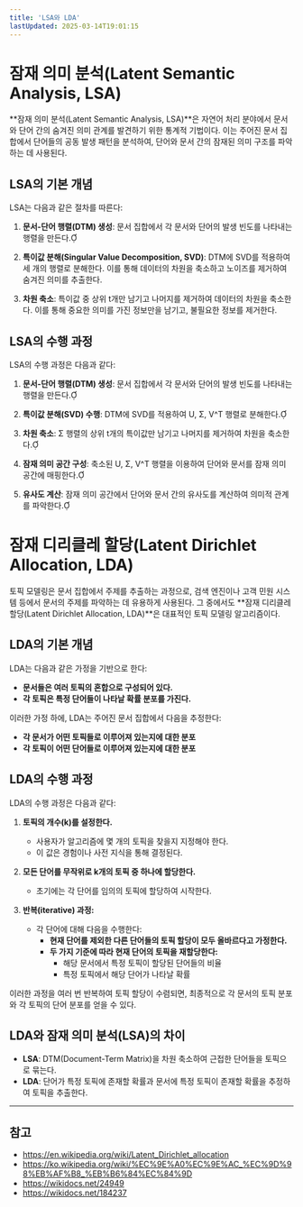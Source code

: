 ```yaml
---
title: 'LSA와 LDA'
lastUpdated: 2025-03-14T19:01:15
---
```

# 잠재 의미 분석(Latent Semantic Analysis, LSA)

**잠재 의미 분석(Latent Semantic Analysis, LSA)**은 자연어 처리 분야에서 문서와 단어 간의 숨겨진 의미 관계를 발견하기 위한 통계적 기법이다. 이는 주어진 문서 집합에서 단어들의 공동 발생 패턴을 분석하여, 단어와 문서 간의 잠재된 의미 구조를 파악하는 데 사용된다.

## LSA의 기본 개념

LSA는 다음과 같은 절차를 따른다:

1. **문서-단어 행렬(DTM) 생성**: 문서 집합에서 각 문서와 단어의 발생 빈도를 나타내는 행렬을 만든다.

2. **특이값 분해(Singular Value Decomposition, SVD)**: DTM에 SVD를 적용하여 세 개의 행렬로 분해한다. 이를 통해 데이터의 차원을 축소하고 노이즈를 제거하여 숨겨진 의미를 추출한다.

3. **차원 축소**: 특이값 중 상위 t개만 남기고 나머지를 제거하여 데이터의 차원을 축소한다. 이를 통해 중요한 의미를 가진 정보만을 남기고, 불필요한 정보를 제거한다.

## LSA의 수행 과정

LSA의 수행 과정은 다음과 같다:

1. **문서-단어 행렬(DTM) 생성**: 문서 집합에서 각 문서와 단어의 발생 빈도를 나타내는 행렬을 만든다.

2. **특이값 분해(SVD) 수행**: DTM에 SVD를 적용하여 U, Σ, V^T 행렬로 분해한다.

3. **차원 축소**: Σ 행렬의 상위 t개의 특이값만 남기고 나머지를 제거하여 차원을 축소한다.

4. **잠재 의미 공간 구성**: 축소된 U, Σ, V^T 행렬을 이용하여 단어와 문서를 잠재 의미 공간에 매핑한다.

5. **유사도 계산**: 잠재 의미 공간에서 단어와 문서 간의 유사도를 계산하여 의미적 관계를 파악한다.

# 잠재 디리클레 할당(Latent Dirichlet Allocation, LDA)

토픽 모델링은 문서 집합에서 주제를 추출하는 과정으로, 검색 엔진이나 고객 민원 시스템 등에서 문서의 주제를 파악하는 데 유용하게 사용된다. 그 중에서도 **잠재 디리클레 할당(Latent Dirichlet Allocation, LDA)**은 대표적인 토픽 모델링 알고리즘이다.

## LDA의 기본 개념

LDA는 다음과 같은 가정을 기반으로 한다:

- **문서들은 여러 토픽의 혼합으로 구성되어 있다.**
- **각 토픽은 특정 단어들이 나타날 확률 분포를 가진다.**

이러한 가정 하에, LDA는 주어진 문서 집합에서 다음을 추정한다:

- **각 문서가 어떤 토픽들로 이루어져 있는지에 대한 분포**
- **각 토픽이 어떤 단어들로 이루어져 있는지에 대한 분포**

## LDA의 수행 과정

LDA의 수행 과정은 다음과 같다:

1. **토픽의 개수(k)를 설정한다.**
   - 사용자가 알고리즘에 몇 개의 토픽을 찾을지 지정해야 한다.
   - 이 값은 경험이나 사전 지식을 통해 결정된다.

2. **모든 단어를 무작위로 k개의 토픽 중 하나에 할당한다.**
   - 초기에는 각 단어를 임의의 토픽에 할당하여 시작한다.

3. **반복(iterative) 과정:**
   - 각 단어에 대해 다음을 수행한다:
     - **현재 단어를 제외한 다른 단어들의 토픽 할당이 모두 올바르다고 가정한다.**
     - **두 가지 기준에 따라 현재 단어의 토픽을 재할당한다:**
       - 해당 문서에서 특정 토픽이 할당된 단어들의 비율
       - 특정 토픽에서 해당 단어가 나타날 확률

이러한 과정을 여러 번 반복하여 토픽 할당이 수렴되면, 최종적으로 각 문서의 토픽 분포와 각 토픽의 단어 분포를 얻을 수 있다.

## LDA와 잠재 의미 분석(LSA)의 차이

- **LSA**: DTM(Document-Term Matrix)을 차원 축소하여 근접한 단어들을 토픽으로 묶는다.
- **LDA**: 단어가 특정 토픽에 존재할 확률과 문서에 특정 토픽이 존재할 확률을 추정하여 토픽을 추출한다.

---

## 참고

- <https://en.wikipedia.org/wiki/Latent_Dirichlet_allocation>
- <https://ko.wikipedia.org/wiki/%EC%9E%A0%EC%9E%AC_%EC%9D%98%EB%AF%B8_%EB%B6%84%EC%84%9D>
- <https://wikidocs.net/24949>
- <https://wikidocs.net/184237>
